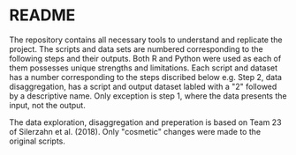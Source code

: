 # README

The repository contains all necessary tools to understand and replicate the project. The scripts and data sets are numbered corresponding to the following steps and their outputs. Both R and Python were used as each of them possesses unique strengths and limitations. Each script and dataset has a number corresponding to the steps discribed below e.g. Step 2, data disaggregation, has a script and output dataset labled with a "2" followed by a descriptive name. Only exception is step 1, where the data presents the input, not the output.

The data exploration, disaggregation and preperation is based on Team 23 of Silerzahn et al. (2018). Only "cosmetic" changes were made to the original scripts.

